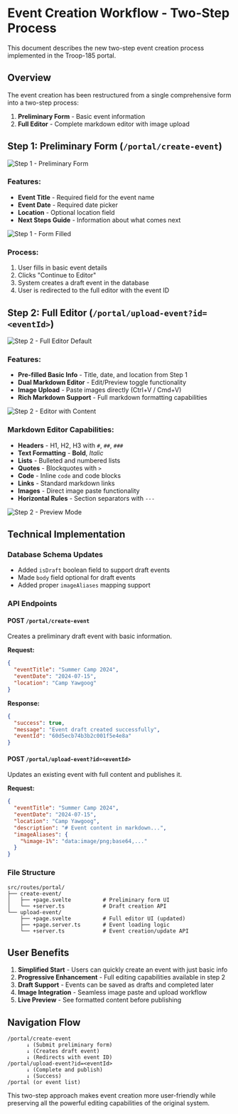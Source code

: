 # Event Creation Workflow - Two-Step Process

This document describes the new two-step event creation process implemented in the Troop-185 portal.

## Overview

The event creation has been restructured from a single comprehensive form into a two-step process:

1. **Preliminary Form** - Basic event information
2. **Full Editor** - Complete markdown editor with image upload

## Step 1: Preliminary Form (`/portal/create-event`)

![Step 1 - Preliminary Form](step1-preliminary-form.png)

### Features:
- **Event Title** - Required field for the event name
- **Event Date** - Required date picker
- **Location** - Optional location field
- **Next Steps Guide** - Information about what comes next

![Step 1 - Form Filled](step1-preliminary-form-filled.png)

### Process:
1. User fills in basic event details
2. Clicks "Continue to Editor"
3. System creates a draft event in the database
4. User is redirected to the full editor with the event ID

## Step 2: Full Editor (`/portal/upload-event?id=<eventId>`)

![Step 2 - Full Editor Default](step2-full-editor-default.png)

### Features:
- **Pre-filled Basic Info** - Title, date, and location from Step 1
- **Dual Markdown Editor** - Edit/Preview toggle functionality
- **Image Upload** - Paste images directly (Ctrl+V / Cmd+V)
- **Rich Markdown Support** - Full markdown formatting capabilities

![Step 2 - Editor with Content](step2-full-editor-with-content.png)

### Markdown Editor Capabilities:
- **Headers** - H1, H2, H3 with `#`, `##`, `###`
- **Text Formatting** - **Bold**, *Italic*
- **Lists** - Bulleted and numbered lists
- **Quotes** - Blockquotes with `>`
- **Code** - Inline `code` and code blocks
- **Links** - Standard markdown links
- **Images** - Direct image paste functionality
- **Horizontal Rules** - Section separators with `---`

![Step 2 - Preview Mode](step2-full-editor-preview-mode.png)

## Technical Implementation

### Database Schema Updates
- Added `isDraft` boolean field to support draft events
- Made `body` field optional for draft events
- Added proper `imageAliases` mapping support

### API Endpoints

#### POST `/portal/create-event`
Creates a preliminary draft event with basic information.

**Request:**
```json
{
  "eventTitle": "Summer Camp 2024",
  "eventDate": "2024-07-15",
  "location": "Camp Yawgoog"
}
```

**Response:**
```json
{
  "success": true,
  "message": "Event draft created successfully",
  "eventId": "60d5ecb74b3b2c001f5e4e8a"
}
```

#### POST `/portal/upload-event?id=<eventId>`
Updates an existing event with full content and publishes it.

**Request:**
```json
{
  "eventTitle": "Summer Camp 2024",
  "eventDate": "2024-07-15",
  "location": "Camp Yawgoog",
  "description": "# Event content in markdown...",
  "imageAliases": {
    "%image-1%": "data:image/png;base64,..."
  }
}
```

### File Structure
```
src/routes/portal/
├── create-event/
│   ├── +page.svelte          # Preliminary form UI
│   └── +server.ts            # Draft creation API
└── upload-event/
    ├── +page.svelte          # Full editor UI (updated)
    ├── +page.server.ts       # Event loading logic
    └── +server.ts            # Event creation/update API
```

## User Benefits

1. **Simplified Start** - Users can quickly create an event with just basic info
2. **Progressive Enhancement** - Full editing capabilities available in step 2
3. **Draft Support** - Events can be saved as drafts and completed later
4. **Image Integration** - Seamless image paste and upload workflow
5. **Live Preview** - See formatted content before publishing

## Navigation Flow

```
/portal/create-event
      ↓ (Submit preliminary form)
      ↓ (Creates draft event)
      ↓ (Redirects with event ID)
/portal/upload-event?id=<eventId>
      ↓ (Complete and publish)
      ↓ (Success)
/portal (or event list)
```

This two-step approach makes event creation more user-friendly while preserving all the powerful editing capabilities of the original system.